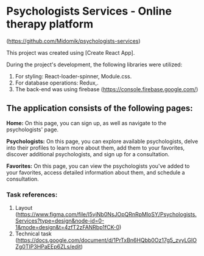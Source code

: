 # Psychologists Services - Online therapy platform

(https://github.com/Midomik/psychologists-services)

This project was created using [Create React App].

During the project's development, the following libraries were utilized:

1.  For styling: React-loader-spinner, Module.css.
2.  For database operations: Redux,.
3.  The back-end was using firebase (https://console.firebase.google.com/)

## The application consists of the following pages:

**Home:** On this page, you can sign up, as well as navigate to the
psychologists' page.

**Psychologists:** On this page, you can explore available psychologists, delve
into their profiles to learn more about them, add them to your favorites,
discover additional psychologists, and sign up for a consultation.

**Favorites:** On this page, you can view the psychologists you've added to your
favorites, access detailed information about them, and schedule a consultation.

### Task references:

1.  Layout
    (https://www.figma.com/file/I5vjNb0NsJOpQRnRpMloSY/Psychologists.Services?type=design&node-id=0-1&mode=design&t=4zfT2zFANRbp1fCK-0)
2.  Technical task
    (https://docs.google.com/document/d/1PrTxBn6HQbb0Oz17g5_zvyLGIOZg0TIP3HPaEEp6ZLs/edit)

